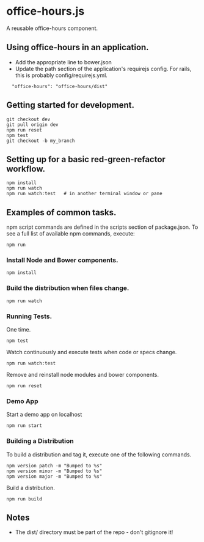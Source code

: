 
# office-hours.js
A reusable office-hours component.

## Using office-hours in an application.

- Add the appropriate line to bower.json
- Update the path section of the application's requirejs config. For rails, this is probably config/requirejs.yml.
```
  "office-hours": "office-hours/dist"
```

## Getting started for development.
```
git checkout dev
git pull origin dev
npm run reset
npm test
git checkout -b my_branch
```

## Setting up for a basic red-green-refactor workflow.

```
npm install
npm run watch
npm run watch:test   # in another terminal window or pane
```

## Examples of common tasks.

npm script commands are defined in the scripts section of package.json.
To see a full list of available npm commands, execute:

```
npm run
```

### Install Node and Bower components.

```
npm install
```

### Build the distribution when files change.

```
npm run watch
```

### Running Tests.

One time.

```
npm test
```

Watch continuously and execute tests when code or specs change.

```
npm run watch:test
```

Remove and reinstall node modules and bower components.

```
npm run reset
```

### Demo App

Start a demo app on localhost

```
npm run start
```

### Building a Distribution

To build a distribution and tag it, execute one of the following commands.

```
npm version patch -m "Bumped to %s"
npm version minor -m "Bumped to %s"
npm version major -m "Bumped to %s"
```

Build a distribution.

```
npm run build
```

## Notes
  - The dist/ directory must be part of the repo - don't gitignore it!

